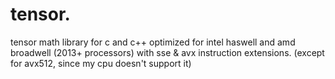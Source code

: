 # tensor.

tensor math library for c and c++ optimized for intel
haswell and amd broadwell (2013+ processors) with sse
& avx instruction extensions. (except for avx512,
since my cpu doesn't support it)
